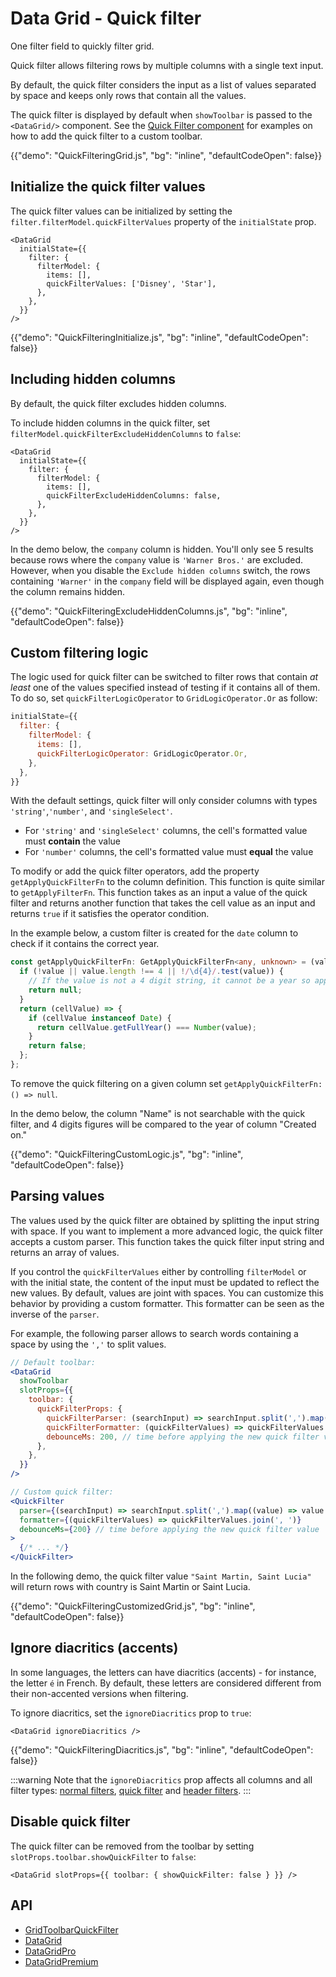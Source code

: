 # Data Grid - Quick filter

<p class="description">One filter field to quickly filter grid.</p>

Quick filter allows filtering rows by multiple columns with a single text input.

By default, the quick filter considers the input as a list of values separated by space and keeps only rows that contain all the values.

The quick filter is displayed by default when `showToolbar` is passed to the `<DataGrid/>` component. See the [Quick Filter component](/x/react-data-grid/filtering/quick-filter/) for examples on how to add the quick filter to a custom toolbar.

{{"demo": "QuickFilteringGrid.js", "bg": "inline", "defaultCodeOpen": false}}

## Initialize the quick filter values

The quick filter values can be initialized by setting the `filter.filterModel.quickFilterValues` property of the `initialState` prop.

```tsx
<DataGrid
  initialState={{
    filter: {
      filterModel: {
        items: [],
        quickFilterValues: ['Disney', 'Star'],
      },
    },
  }}
/>
```

{{"demo": "QuickFilteringInitialize.js", "bg": "inline", "defaultCodeOpen": false}}

## Including hidden columns

By default, the quick filter excludes hidden columns.

To include hidden columns in the quick filter, set `filterModel.quickFilterExcludeHiddenColumns` to `false`:

```tsx
<DataGrid
  initialState={{
    filter: {
      filterModel: {
        items: [],
        quickFilterExcludeHiddenColumns: false,
      },
    },
  }}
/>
```

In the demo below, the `company` column is hidden. You'll only see 5 results because rows where the `company` value is `'Warner Bros.'` are excluded.
However, when you disable the `Exclude hidden columns` switch, the rows containing `'Warner'` in the `company` field will be displayed again, even though the column remains hidden.

{{"demo": "QuickFilteringExcludeHiddenColumns.js", "bg": "inline", "defaultCodeOpen": false}}

## Custom filtering logic

The logic used for quick filter can be switched to filter rows that contain _at least_ one of the values specified instead of testing if it contains all of them.
To do so, set `quickFilterLogicOperator` to `GridLogicOperator.Or` as follow:

```js
initialState={{
  filter: {
    filterModel: {
      items: [],
      quickFilterLogicOperator: GridLogicOperator.Or,
    },
  },
}}
```

With the default settings, quick filter will only consider columns with types `'string'`,`'number'`, and `'singleSelect'`.

- For `'string'` and `'singleSelect'` columns, the cell's formatted value must **contain** the value
- For `'number'` columns, the cell's formatted value must **equal** the value

To modify or add the quick filter operators, add the property `getApplyQuickFilterFn` to the column definition.
This function is quite similar to `getApplyFilterFn`.
This function takes as an input a value of the quick filter and returns another function that takes the cell value as an input and returns `true` if it satisfies the operator condition.

In the example below, a custom filter is created for the `date` column to check if it contains the correct year.

```ts
const getApplyQuickFilterFn: GetApplyQuickFilterFn<any, unknown> = (value) => {
  if (!value || value.length !== 4 || !/\d{4}/.test(value)) {
    // If the value is not a 4 digit string, it cannot be a year so applying this filter is useless
    return null;
  }
  return (cellValue) => {
    if (cellValue instanceof Date) {
      return cellValue.getFullYear() === Number(value);
    }
    return false;
  };
};
```

To remove the quick filtering on a given column set `getApplyQuickFilterFn: () => null`.

In the demo below, the column "Name" is not searchable with the quick filter, and 4 digits figures will be compared to the year of column "Created on."

{{"demo": "QuickFilteringCustomLogic.js", "bg": "inline", "defaultCodeOpen": false}}

## Parsing values

The values used by the quick filter are obtained by splitting the input string with space.
If you want to implement a more advanced logic, the quick filter accepts a custom parser.
This function takes the quick filter input string and returns an array of values.

If you control the `quickFilterValues` either by controlling `filterModel` or with the initial state, the content of the input must be updated to reflect the new values.
By default, values are joint with spaces. You can customize this behavior by providing a custom formatter.
This formatter can be seen as the inverse of the `parser`.

For example, the following parser allows to search words containing a space by using the `','` to split values.

```jsx
// Default toolbar:
<DataGrid
  showToolbar
  slotProps={{
    toolbar: {
      quickFilterProps: {
        quickFilterParser: (searchInput) => searchInput.split(',').map((value) => value.trim()),
        quickFilterFormatter: (quickFilterValues) => quickFilterValues.join(', '),
        debounceMs: 200, // time before applying the new quick filter value
      },
    },
  }}
/>

// Custom quick filter:
<QuickFilter
  parser={(searchInput) => searchInput.split(',').map((value) => value.trim())}
  formatter={(quickFilterValues) => quickFilterValues.join(', ')}
  debounceMs={200} // time before applying the new quick filter value
>
  {/* ... */}
</QuickFilter>
```

In the following demo, the quick filter value `"Saint Martin, Saint Lucia"` will return rows with country is Saint Martin or Saint Lucia.

{{"demo": "QuickFilteringCustomizedGrid.js", "bg": "inline", "defaultCodeOpen": false}}

## Ignore diacritics (accents)

In some languages, the letters can have diacritics (accents) - for instance, the letter `é` in French.
By default, these letters are considered different from their non-accented versions when filtering.

To ignore diacritics, set the `ignoreDiacritics` prop to `true`:

```tsx
<DataGrid ignoreDiacritics />
```

{{"demo": "QuickFilteringDiacritics.js", "bg": "inline", "defaultCodeOpen": false}}

:::warning
Note that the `ignoreDiacritics` prop affects all columns and all filter types: [normal filters](/x/react-data-grid/filtering/), [quick filter](/x/react-data-grid/filtering/quick-filter/) and [header filters](/x/react-data-grid/filtering/header-filters/).
:::

## Disable quick filter

The quick filter can be removed from the toolbar by setting `slotProps.toolbar.showQuickFilter` to `false`:

```tsx
<DataGrid slotProps={{ toolbar: { showQuickFilter: false } }} />
```

## API

- [GridToolbarQuickFilter](/x/api/data-grid/grid-toolbar-quick-filter/)
- [DataGrid](/x/api/data-grid/data-grid/)
- [DataGridPro](/x/api/data-grid/data-grid-pro/)
- [DataGridPremium](/x/api/data-grid/data-grid-premium/)
